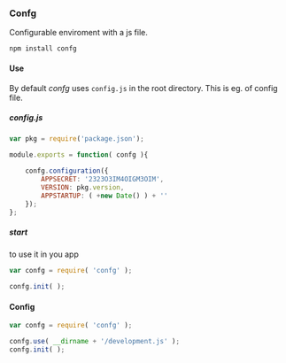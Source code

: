 ### Confg

Configurable enviroment with a js file.

```shell
npm install confg
```

#### Use

By default _confg_ uses `config.js` in the root directory. This is eg. of config file. 

##### config.js

```javascript
var pkg = require('package.json');

module.exports = function( confg ){

	confg.configuration({
		APPSECRET: '2323O3IM4OIGM3OIM',
		VERSION: pkg.version,
		APPSTARTUP: ( +new Date() ) + ''
	});
};
```

##### start

to use it in you app 

```javascript
var confg = require( 'confg' );

confg.init( );
```

#### Config

```javascript
var confg = require( 'confg' );

confg.use( __dirname + '/development.js' );
confg.init( );
```

